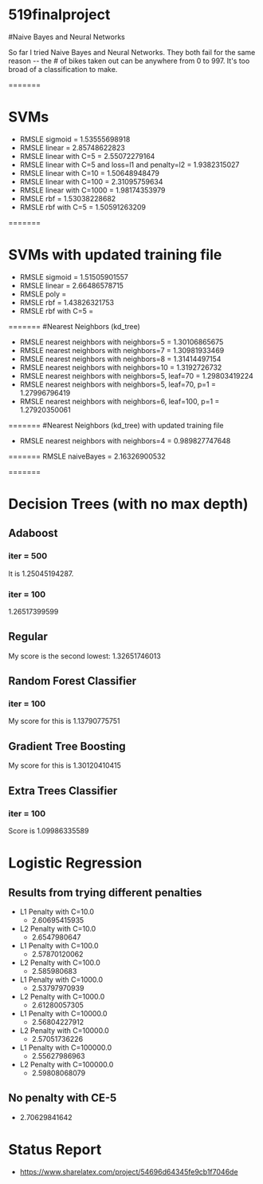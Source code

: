 519finalproject
===============

#Naive Bayes and Neural Networks

So far I tried Naive Bayes and Neural Networks. They both fail for the same reason -- the # of bikes taken out can be anywhere
from 0 to 997. It's too broad of a classification to make.

=======
# SVMs
* RMSLE sigmoid =  1.53555698918
* RMSLE linear =  2.85748622823
* RMSLE linear with C=5 = 2.55072279164
* RMSLE linear with C=5 and loss=l1 and penalty=l2 = 1.9382315027
* RMSLE linear with C=10 =  1.50648948479
* RMSLE linear with C=100 = 2.31095759634
* RMSLE linear with C=1000 = 1.98174353979
* RMSLE rbf =  1.53038228682
* RMSLE rbf with C=5 = 1.50591263209

=======
# SVMs with updated training file
* RMSLE sigmoid = 1.51505901557
* RMSLE linear =  2.66486578715
* RMSLE poly = 
* RMSLE rbf = 1.43826321753
* RMSLE rbf with C=5 = 

=======
#Nearest Neighbors (kd_tree)
* RMSLE nearest neighbors with neighbors=5  =  1.30106865675
* RMSLE nearest neighbors with neighbors=7  =  1.30981933469
* RMSLE nearest neighbors with neighbors=8  =  1.31414497154
* RMSLE nearest neighbors with neighbors=10  =  1.3192726732
* RMSLE nearest neighbors with neighbors=5, leaf=70  =  1.29803419224
* RMSLE nearest neighbors with neighbors=5, leaf=70, p=1  =  1.27996796419
* RMSLE nearest neighbors with neighbors=6, leaf=100, p=1  =  1.27920350061

=======
#Nearest Neighbors (kd_tree) with updated training file
* RMSLE nearest neighbors with neighbors=4  =  0.989827747648

=======
RMSLE naiveBayes = 2.16326900532

=======

# Decision Trees (with no max depth)
## Adaboost
### iter = 500
It is 1.25045194287.
### iter = 100
1.26517399599
## Regular
My score is the second lowest: 1.32651746013
## Random Forest Classifier
### iter = 100
My score for this is 1.13790775751
## Gradient Tree Boosting
My score for this is 1.30120410415
## Extra Trees Classifier
### iter = 100
Score is 1.09986335589

# Logistic Regression
## Results from trying different penalties
* L1 Penalty with C=10.0
  * 2.60695415935
* L2 Penalty with C=10.0
  * 2.6547980647
* L1 Penalty with C=100.0
  * 2.57870120062
* L2 Penalty with C=100.0
  * 2.585980683
* L1 Penalty with C=1000.0
  * 2.53797970939
* L2 Penalty with C=1000.0
  * 2.61280057305
* L1 Penalty with C=10000.0
  * 2.56804227912
* L2 Penalty with C=10000.0
  * 2.57051736226
* L1 Penalty with C=100000.0
  * 2.55627986963
* L2 Penalty with C=100000.0
  * 2.59808068079

## No penalty with CE-5
* 2.70629841642

# Status Report
* https://www.sharelatex.com/project/54696d64345fe9cb1f7046de
